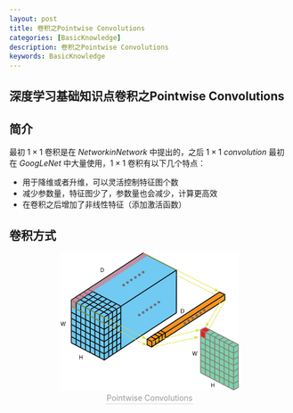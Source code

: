 ```yaml
---
layout: post
title: 卷积之Pointwise Convolutions
categories: [BasicKnowledge]
description: 卷积之Pointwise Convolutions
keywords: BasicKnowledge
---
```



深度学习基础知识点卷积之Pointwise Convolutions
---


## 简介
最初 $1 \times 1$ 卷积是在 $Network in Network$ 中提出的，之后 $1 \times 1 \ convolution$ 最初在 $GoogLeNet$ 中大量使用，$1 \times 1$ 卷积有以下几个特点：
* 用于降维或者升维，可以灵活控制特征图个数
* 减少参数量，特征图少了，参数量也会减少，计算更高效
* 在卷积之后增加了非线性特征（添加激活函数）

## 卷积方式
<center>
    <img 
    src="https://github.com/lovejing0306/Images/blob/master/DeepLearning/Skill/Convolution/PointwiseConvolutions.png?raw=true"
    width="320" height="" />
    <br>
    <div style="color:orange; border-bottom: 1px solid #d9d9d9;
    display: inline-block;
    color: #999;
    padding: 2px;">Pointwise Convolutions</div>
</center>
